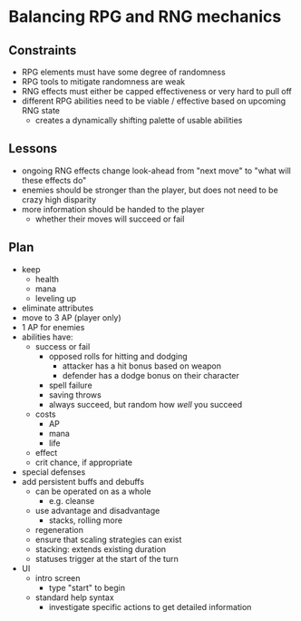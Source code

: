 # Balancing RPG and RNG mechanics

## Constraints

- RPG elements must have some degree of randomness
- RPG tools to mitigate randomness are weak
- RNG effects must either be capped effectiveness or very hard to pull off
- different RPG abilities need to be viable / effective based on upcoming RNG state
  - creates a dynamically shifting palette of usable abilities

## Lessons

- ongoing RNG effects change look-ahead from "next move" to "what will these effects do"
- enemies should be stronger than the player, but does not need to be crazy high disparity
- more information should be handed to the player
  - whether their moves will succeed or fail

## Plan

- keep
  - health
  - mana
  - leveling up
- eliminate attributes
- move to 3 AP (player only)
- 1 AP for enemies
- abilities have:
  - success or fail
    - opposed rolls for hitting and dodging
      - attacker has a hit bonus based on weapon
      - defender has a dodge bonus on their character
    - spell failure
    - saving throws
    - always succeed, but random how *well* you succeed
  - costs
    - AP
    - mana
    - life
  - effect
  - crit chance, if appropriate
- special defenses
- add persistent buffs and debuffs
  - can be operated on as a whole
    - e.g. cleanse
  - use advantage and disadvantage
    - stacks, rolling more
  - regeneration
  - ensure that scaling strategies can exist
  - stacking: extends existing duration
  - statuses trigger at the start of the turn
- UI
  - intro screen
    - type "start" to begin
  - standard help syntax
    - investigate specific actions to get detailed information

